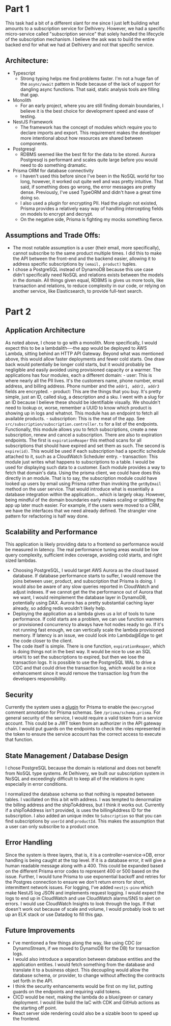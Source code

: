 # Part 1

This task had a bit of a different slant for me since I just left building what amounts to a subscription service for Delhivery. However, we had a specific micro-service called "subscription service" that solely handled the lifecycle of the subscription mechanism. I believe the ask was to build the entire backed end for what we had at Delhivery and not that specific service. 

## Architecture:
- Typescript 
    - Strong typing helps me find problems faster. I'm not a huge fan of the `async/await` pattern in Node because of the lack of support for dangling async functions. That said, static analysis tools are filling that gap.
- Monolith
  - For an early project, where you are still finding domain boundaries, I believe it is the best choice for development speed and ease of testing.
- NestJS Framework
  - The framework has the concept of modules which require you to declare imports and export. This requirement makes the developer more intentional about how resources are shared between components.
- Postgresql
  - RDBMS seemed like the best fit for the data to be stored. Aurora Postgresql is performant and scales quite large before you would need to do something dramatic. 
- Prisma ORM for database connectivity
  - I haven't used this before since I've been in the NoSQL world for too long, however, it worked out quite well and was pretty intuitive. That said, if something does go wrong, the error messages are pretty dense.  Previously, I've used TypeORM and didn't have a great time doing so.
  - I also used a plugin for encrypting PII. Had the plugin not existed, Prisma provides a relatively easy way of handling intercepting fields on models to encrypt and decrypt.
  - On the negative side, Prisma is fighting my mocks something fierce. 

## Assumptions and Trade Offs:
- The most notable assumption is a user (their email, more specifically), cannot subscribe to the same product multiple times. I did this to make the API between the front-end and the backend easier, allowing it to address specific subscriptions by `(email, product)` tuples.
- I chose a PostgreSQL instead of DynamoDB because this use case didn't specifically need NoSQL and relations exists between the models in the domain. All things given equal, RDBMS is gives us more tools, like transaction and relations, to reduce complexity in our code, or relying on another service, like Elasticsearch, to provide full-text search.


# Part 2

## Application Architecture
  As noted above, I chose to go with a monolith. More specifically, I would expect this to be a lambdalith---the app would be deployed to AWS Lambda, sitting behind an HTTP API Gateway. Beyond what was mentioned above, this would allow faster deployments and fewer cold starts. One draw back would potentially be longer cold starts, but it would probably be negligible and easily avoided using provisioned capacity or a warmer. The applications has four modules, each a different domain:
    - user: This is where nearly all the PII lives. It's the customers name, phone number, email address, and billing address. Phone number and the `addr1, addr2, addr3` fields are encrypted. 
    - product: This are the things that you buy. It's pretty simple, just an ID, called slug, a description and a sku. I went with a slug for an ID because I believe these should be identifiable visually. We shouldn't need to lookup or, worse, remember a UUID to know which product is showing up in logs and whatnot. This module has an endpoint to fetch all available products.
    - subscription: This is the meat of the app. See `src/subscription/subscription.controller.ts` for a list of the endpoints. Functionally, this module allows you to fetch subscriptions, create a new subscription, renew and cancel a subscription.  There are also to expiration endpoints. The first is `expirationReaper` this method scans for all subscriptions that should have expired and set them as such. The second is `expire(id)`. This would be used if each subscription had a specific schedule attached to it, such as a CloudWatch Scheduler entry. 
    - transaction: This module just writes what happens to subscriptions to a table. I would be used for displaying such data to a customer.
    Each module provides a way to fetch that domain's data. Using the prisma client, we could have does this directly in an module. That is to say, the subscription module could have looked up users by email using Prisma rather than invoking the `getByEmail` method on the user service. That would introduce what is essentially a database integration within the application... which is largely okay. However, being mindful of the domain boundaries early makes scaling or splitting the app up later much easier. For example, if the users were moved to a CRM, we have the interfaces that we need already defined. The strangler vine pattern for refactoring is half way done.

## Scalability and Performance
This application is likely providing data to a frontend so performance would be measured in latency.  The real performance tuning areas would be low query complexity, sufficient index coverage, avoiding cold starts, and right sized lambdas. 
- Choosing PostgreSQL, I would target AWS Aurora as the cloud based database. If database performance starts to suffer, I would remove the joins between user, product, and subscription that Prisma is doing. I would also be aware of any slow queries reported in CloudWatch and adjust indexes. If we cannot get the the performance out of Aurora that we want, I would reimplement the database layer in DynamoDB, potentially using DAX.  Aurora has a pretty substantial caching layer already, so adding redis wouldn't likely help.  
- Deploying the application as a lambda gives us a lot of tools to tune performance. If cold starts are a problem, we can use function warmers or provisioned concurrency to always have hot nodes ready to go. If it's not running fast enough, we can vertically scale the lambda provisioned memory. If latency is an issue, we could look into Lambda@Edge to get the code closer to the client. 
- The code itself is simple. There is one function, `expirationReaper`, which is doing things not in the best way. It would be nice to use an SQL `UPDATE` to set the subscriptions to expired, but then we lose the transaction logs. It is possible to use the PostgreSQL WAL to drive a CDC and that could drive the transaction log, which would be a nice enhancement since it would remove the transaction log from the developers responsibility.


## Security
Currently the system uses a [plugin](https://www.npmjs.com/package/prisma-field-encryption) for Prisma to enable the `@encrypted` comment annotation for Prisma schemas. See `/prisma/schema.prisma`. 
For general security of the service, I would require a valid token from a service account. This could be a JWT token from an authorizer in the API gateway chain. I would put guards on the endpoints to check the roles represented in the token to ensure the service account has the correct access to execute that function.

## State Management / Database Design
I chose PostgreSQL because the domain is relational and does not benefit from NoSQL type systems. At Delhivery, we built our subscription system in NoSQL and exceedingly difficult to keep all of the relations in sync especially in error conditions. 

I normalized the database schema so that nothing is repeated between tables. I vacillated on this a bit with address. I was tempted to denormalize the billing address and the shipToAddress, but I think it works out. Currently if a shipToAddress isn't provided, is uses the billingAddress ID for the subscription. I also added an unique index to `Subscription` so that you can find subscriptions by `userId` and `productId`. This makes the assumption that a user can only subscribe to a product once. 

## Error Handling
Since the system is three layers, that is, it is a controller->service->DB, error handling is being caught at the top level. If it is a database error, it will give a human readable message along with a 400. This could be expanded based on the different Prisma error codes to represent 400 or 500 based on the issue. Further, I would tune Prisma to use exponential backoff and retries for the Postgres connection to ensure we don't return errors for short, intermittent network issues.
For logging, I've added `nestjs-pino` which make NestJS log JSON and implements request logging. I would expect the logs to end up in CloudWatch and use CloudWatch alarms/SNS to alert on errors. I would use CloudWatch Insights to look through the logs. If that doesn't work out because of scale and volume, I would probably look to set up an ELK stack or use Datadog to fill this gap.

## Future Improvements
- I've mentioned a few things along the way, like using CDC (or DynamoStream, if we moved to DynamoDB for the DB) for transaction logs. 
- I would also introduce a separation between database entities and the application entities. I would fetch something from the database and translate it to a business object. This decoupling would allow the database schema, or provider, to change without affecting the contracts set forth in the API.
- I think the security enhancements would be first on my list, putting guards on the endpoints and requiring valid tokens. 
- CICD would be next, making the lambda do a blue/green or canary deployment. I would like build the IaC with CDK and GitHub actions as the starting off point. 
- React server side rendering could also be a sizable boon to speed up the frontend. 

